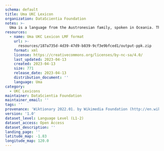 ```yaml
---
schema: default
title: Uma UKC Lexicon
organization: DataScientia Foundation
notes: >-
  Uma is a language from the Austronesian family, spoken in Oceania. The UKC Lexicon of Uma is represented as a lexico-semantic network. It consists of words, word senses, synsets, as well as sense-level and synset-level relationships.
resources:
  - name: Uma UKC Lexicon LMF format
    url: >-
      resources/187a735d-4d39-47d9-b839-9cf3e9bfced1/output-ppk.zip
    format: xml
    license: https://creativecommons.org/licenses/by-nc-sa/4.0/
    last_updated: 2023-04-13
    created: 2023-04-13
    size: 771
    release_date: 2023-04-13
    distribution_document: ''
    language: Uma
category:
  - UKC Lexicons
maintainer: DataScientia Foundation
maintainer_email: ''
tags: ''
provenance: 'Wiktionary 2022.01. by Wikimedia Foundation (http://en.wiktionary.org); Princeton WordNet 2.1 by Princeton University (https://wordnet.princeton.edu)'
version: '1.0'
dataset_level: Language Level (L1-2)
dataset_access: Open Access
dataset_description: ''
landing_page: ''
latitude_map: -1.83
longitude_map: 120.0
---
```


